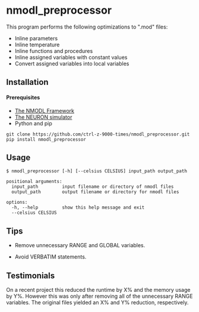 # nmodl_preprocessor

This program performs the following optimizations to ".mod" files:
* Inline parameters
* Inline temperature
* Inline functions and procedures
* Inline assigned variables with constant values
* Convert assigned variables into local variables

## Installation

#### Prerequisites
* [The NMODL Framework](https://bluebrain.github.io/nmodl/html/index.html)
* [The NEURON simulator](https://www.neuron.yale.edu/neuron/)
* Python and pip

```
git clone https://github.com/ctrl-z-9000-times/nmodl_preprocessor.git
pip install nmodl_preprocessor
```

## Usage
```
$ nmodl_preprocessor [-h] [--celsius CELSIUS] input_path output_path

positional arguments:
  input_path         input filename or directory of nmodl files
  output_path        output filename or directory for nmodl files

options:
  -h, --help         show this help message and exit
  --celsius CELSIUS

```

## Tips

* Remove unnecessary RANGE and GLOBAL variables.  

* Avoid VERBATIM statements.


## Testimonials

On a recent project this reduced the runtime by X% and the memory usage by Y%.
However this was only after removing all of the unnecessary RANGE variables.
The original files yielded an X% and Y% reduction, respectively.

